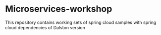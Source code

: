 # Microservices-workshop
This repository contains working sets of spring cloud samples with spring cloud dependencies of Dalston version
